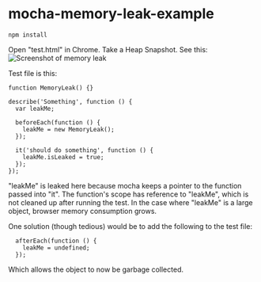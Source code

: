 # mocha-memory-leak-example

```
npm install
```

Open "test.html" in Chrome. Take a Heap Snapshot. See this:
![Screenshot of memory leak](/heap-snapshot.png "Heap Snapshot")

Test file is this:
```
function MemoryLeak() {}

describe('Something', function () {
  var leakMe;

  beforeEach(function () {
    leakMe = new MemoryLeak();
  });

  it('should do something', function () {
    leakMe.isLeaked = true;
  });
});
```

"leakMe" is leaked here because mocha keeps a pointer to the function passed into "it". The function's scope has reference to "leakMe", which is not cleaned up after running the test. In the case where "leakMe" is a large object, browser memory consumption grows.

One solution (though tedious) would be to add the following to the test file:

```
  afterEach(function () {
    leakMe = undefined;
  });
```

Which allows the object to now be garbage collected.
